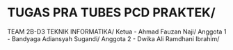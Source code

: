 # TUGAS PRA TUBES PCD PRAKTEK/

TEAM 2B-D3 TEKNIK INFORMATIKA/
Ketua - Ahmad Fauzan Naji/
Anggota 1 - Bandyaga Adiansyah Sugandi/
Anggota 2 - Dwika Ali Ramdhani Ibrahim/
